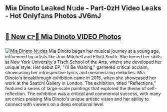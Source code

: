 ## Mia Dinoto Le𝚊ked N𝚞de - Part-0zH Video Le𝚊ks - Hot Onlyf𝚊ns Photos JV6mJ

# <h2><a href="http://ab8526.deff.icu/?id=Mia+Dinoto">🔗 New 👉🔴 Mia Dinoto VIDEO Photos</a></h2>

[![Mia Dinoto N𝚞des](https://i.imgur.com/rIISA9y.gif)](http://ab8526.deff.icu/?id=Mia+Dinoto)
Mia Dinoto began her musical journey at a young age, influenced by artists like Joni Mitchell and Elliott Smith. She honed her skills at New York University's Tisch School of the Arts, where she developed her unique style. Her debut EP, "I'll Be Waiting," garnered critical acclaim, showcasing her introspective lyrics and mesmerizing melodies. Mia Dinoto's breakthrough exhibition came in 2015, when she showcased her work at the Saatchi Gallery in London. The exhibition, titled "Reflections," featured a series of large-scale paintings that explored the theme of self-reflection. The exhibition was a critical and commercial success, with many art critics praising Mia Dinoto's unique artistic vision and her ability to connect with viewers on a deep emotional level.
